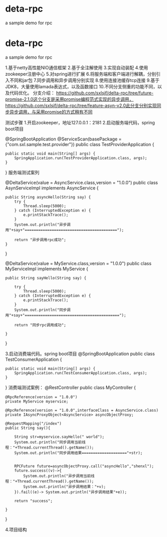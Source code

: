 # deta-rpc
a sample demo for rpc


# deta-rpc
a sample demo for rpc

1.基于netty高性能NIO通信框架
2.基于全注解使用
3.实现自动装配
4.使用zookeeper注册中心
5.对spring进行扩展
6.将服务端和客户端进行解耦，分别引入不同和jar包
7.同步调用和异步调用分别实现
8.使用连接池缓存tcp连接
9.基于JDK8，大量使用lamada表达式，以及函数接口
10.不同分支侧重的功能不同，以及代码优化。
分支介绍：
https://github.com/sxlsjf/delta-rpc/tree/future-promise-2.1.0这个分支是采用promise编程范式实现的异步调用，https://github.com/sxlsjf/delta-rpc/tree/feature-asyn-v2.0此分支分别实现同步异步调用，与采用promise的方式稍有不同

测试步骤
1.开启zookeeper，地址127.0.0.1：2181
2.启动服务端代码，spring boot项目

@SpringBootApplication
@ServiceScan(basePackage = {"com.sxl.sample.test.provider"})
public class TestProviderApplication {

    public static void main(String[] args) {
        SpringApplication.run(TestProviderApplication.class, args);
    }

}
服务端测试案列

@DeltaService(value = AsyncService.class,version = "1.0.0")
public class AsynServiceImpl implements AsyncService {

    public String asyncHello(String say) {
        try {
            Thread.sleep(5000);
        } catch (InterruptedException e) {
            e.printStackTrace();
        }
        System.out.println("异步调用"+say+"=========================================");

        return "异步调用rpc成功";
    }
}

@DeltaService(value = MyService.class,version = "1.0.0")
public class MyServiceImpl implements MyService {


    public String sayHello(String say) {

        try {
            Thread.sleep(5000);
        } catch (InterruptedException e) {
            e.printStackTrace();
        }
        System.out.println("同步调用"+say+"==========================================");

        return "同步rpc调用成功";

    }
}

3.启动消费端代码。spring boot项目
@SpringBootApplication
public class TestConsumerApplication {

    public static void main(String[] args) {
        SpringApplication.run(TestConsumerApplication.class, args);
    }

}
消费端测试案例：
@RestController
public class MyController {

    @RpcReference(version = "1.0.0")
    private MyService myservice;

    @RpcReference(version = "1.0.0",interfaceClass = AsyncService.class)
    private IAsyncProxyObject<AsyncService> asyncObjectProxy;

    @RequestMapping("/index")
    public String say(){

        String str=myservice.sayHello(" world");
        System.out.println("同步调用当前线程："+Thread.currentThread().getName());
        System.out.println("同步调用结果===================="+str);


        RPCFuture future=asyncObjectProxy.call("asyncHello","shenxl");
        future.success((v)->{
            System.out.println("异步调用当前线程："+Thread.currentThread().getName());
            System.out.println("异步调用结果："+v);
        }).fail((e)-> System.out.println("异步调用结果"+e));

        return "success";

    }

}

4.项目结构






